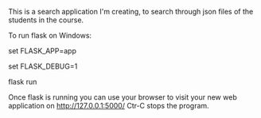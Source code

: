 This is a search application I'm creating, to search through json files of the students in the course.

To run flask on Windows:

set FLASK_APP=app

set FLASK_DEBUG=1

flask run

Once flask is running you can use your browser to visit your new web application on http://127.0.0.1:5000/ 
Ctr-C stops the program.
